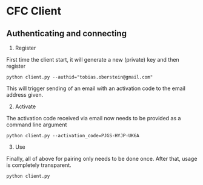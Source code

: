 # CFC Client

## Authenticating and connecting

1. Register

First time the client start, it will generate a new (private) key and then register

```console
python client.py --authid="tobias.oberstein@gmail.com"
```

This will trigger sending of an email with an activation code to the email address given.

2. Activate

The activation code received via email now needs to be provided as a command line argument

```console
python client.py --activation_code=PJGS-HYJP-UK6A
```

3. Use

Finally, all of above for pairing only needs to be done once. After that, usage is completely transparent.

```console
python client.py
```
